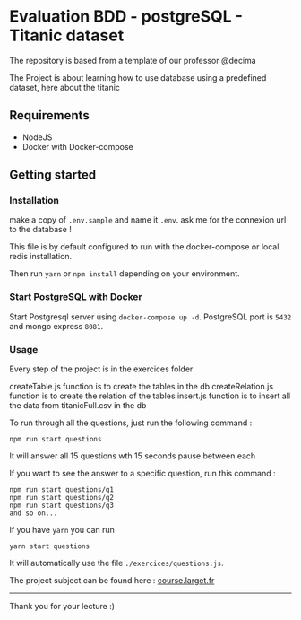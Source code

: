 # Evaluation BDD - postgreSQL - Titanic dataset
The repository is based from a template of our professor @decima

The Project is about learning how to use database using a predefined dataset, here about the titanic

## Requirements
- NodeJS
- Docker with Docker-compose

## Getting started

### Installation
make a copy of `.env.sample` and name it `.env`.
ask me for the connexion url to the database !

This file is by default configured to run with the docker-compose or local redis installation.

Then run `yarn` or `npm install` depending on your environment.

### Start PostgreSQL with Docker

Start Postgresql server using `docker-compose up -d`. PostgreSQL port is `5432` and mongo express `8081`.

### Usage

Every step of the project is in the exercices folder

createTable.js function is to create the tables in the db
createRelation.js function is to create the relation of the tables
insert.js function is to insert all the data from titanicFull.csv in the db

To run through all the questions, just run the following command :

```
npm run start questions
```

It will answer all 15 questions wth 15 seconds pause between each

If you want to see the answer to a specific question, run this command :

```
npm run start questions/q1
npm run start questions/q2
npm run start questions/q3
and so on...
```

If you have `yarn` you can run
```
yarn start questions
```
It will automatically use the file `./exercices/questions.js`.


The project subject can be found here :  [course.larget.fr](https://decima.notion.site/Mini-projet-SGBD-0622e1c8648c4973a596cd41c78354e2)

---

Thank you for your lecture :)

